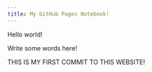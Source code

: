 ```yaml
---
title: My GitHub Pages Notebook!
---
```


Hello world!

Write some words here!

THIS IS MY FIRST COMMIT TO THIS WEBSITE!